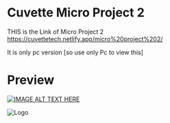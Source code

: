 
# Cuvette Micro Project 2

THIS is the Link of Micro Project 2 https://cuvettetech.netlify.app/micro%20project%202/

It is only pc version [so use only Pc to view this] 
# Preview

[![IMAGE ALT TEXT HERE](https://img.youtube.com/vi/YOUTUBE_VIDEO_ID_HERE/0.jpg)](https://www.youtube.com/watch?v=YOUTUBE_VIDEO_ID_HERE)


![Logo](https://github.com/AJIT-KUMAR-PANDIT/Cuvette-Tech/blob/main/Micro%20Project%202/resources/img/Micro%20Project%202.gif?raw=true)

